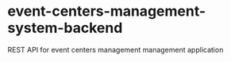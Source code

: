 # event-centers-management-system-backend
REST API for event centers management management application
